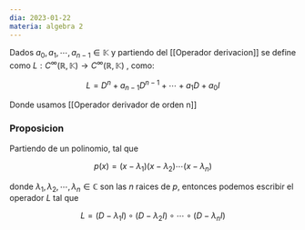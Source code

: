 ```yaml
---
dia: 2023-01-22
materia: algebra 2
---
```

Dados $a_0, a_1, \cdots, a_{n-1} \in \mathbb{K}$ y partiendo del [[Operador derivacion]] se define como $L: C^\infty(\mathbb{R}, \mathbb{K}) \to C^\infty(\mathbb{R}, \mathbb{K})$ , como:

$$ L = D^n + a_{n-1} D^{n-1} + \cdots + a_1 D + a_0 I$$

Donde usamos [[Operador derivador de orden n]]

### Proposicion
Partiendo de un polinomio, tal que

$$ p(x) = (x-\lambda_1)(x-\lambda_2)\cdots(x-\lambda_n) $$

donde $\lambda_1, \lambda_2, \cdots, \lambda_n \in \mathbb{C}$ son las $n$ raices de $p$, entonces podemos escribir el operador $L$ tal que 

$$ L = (D-\lambda_1 I) \circ (D-\lambda_2 I) \circ \cdots \circ (D-\lambda_n I)$$